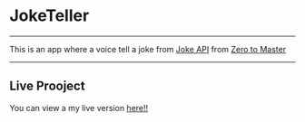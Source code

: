 # JokeTeller

***
This is an app where a voice tell a joke from [Joke API](https://sv443.net/jokeapi/v2/)
from  [Zero to Master ](https://academy.zerotomastery.io/p/javascript-projects)
*** 
## Live Prooject

You can view a my live version [here!!](https://bruno0x.github.io/JokeTeller/1)



